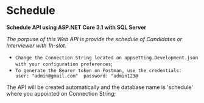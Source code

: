 # Schedule
**Schedule API using ASP.NET Core 3.1 with SQL Server**

*The porpuse of this Web API is provide the schedule of Candidates or Interviewer with 1h-slot.*

* `Change the Connection String located on appsetting.Development.json with your configuration preferences`;
* `To generate the Bearer token on Postman, use the credentials: 
    user: "admin@gmail.com" 
    password: "admin123@`

The API will be created automatically and the database name is 'schedule' where you appointed on Connection String;

